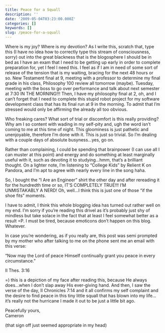 ```yaml
---
title: Peace for a Squall
description: ''
date: '2009-05-04T03:23:00.000Z'
categories: []
keywords: []
slug: /peace-for-a-squall
---
```


Where is my joy? Where is my devotion? As I write this, scratch that, type this (I have no idea how to correctly type this stream of consciousness, sorry) out into the great blackness that is the blogosphere I should be in bed as I have an exam that I need to be getting up early in order to complete preparation for, yet I feel I need this. I feel as if I am in need of some sort of release of the tension that is my waiting, bracing for the next 48 hours or so. New Testament final at 9, meeting with a professor to determine my final grade in his class, Philosophy 100 review all tomorrow (maybe). Tuesday, meeting with the boss to go over performance and talk about next semester at 7:30 IN THE MORNING!!! Then, I have my philosophy final at 2, oh, and I can’t forget that I need to complete this stupid robot project for my software development class that has its final run at 9 in the morning. To admit that I’m stressed would only be affirming the already all too obvious.

Who freaking cares? What sort of trial or discomfort is this really providing? Why am I so content with wading in my self-pity and, ugh the word isn’t coming to me at this time of night. This gloominess is just pathetic and unenjoyable, therefore I’m done with it. This is just so trivial. So I’m dealing with a couple days of absolute busyness…yes, go on.

Rather than complaining, I could be spending that brainpower (I can use all I can muster at this point) and energy and do something at least marginally useful with it, such as devoting it to studying…hmm, that’s a brilliant thought. On a lighter note, I’m listening to “College Kids” by Relient K on Pandora, and I’m apt to agree with nearly every line in the song haha.

So, I bought the “I Are an Engineer” shirt the other day and after rereading it for the hundredth time or so, IT’S COMPLETELY TRUE!!! I’M UNMISTAKABLY A NERD! Oh, well…I think this is just one of those “if the shoe fits” moments.

I have to admit, I think this whole blogging idea has turned out rather well on my end. I’m sorry if you’re reading this drivel as it’s probably just shy of mindless but take solace in the fact that at least I feel somewhat better as a result =P. I must be tired, because emoticons don’t happen on this blog. Whatever.

In case you’re wondering, as if you really are, this post was semi prompted by my mother who after talking to me on the phone sent me an email with this verse:

“Now may the Lord of peace Himself continually grant you peace in every circumstance.”

II Thes. 3:16  
  
\=) this is a depiction of my face after reading this, because He always does…when I don’t slap away His ever-giving hand. And then, I saw the verse of the day, II Chronicles 7:14 and it all confirms my self complaint and the desire to find peace in this tiny little squall that has blown into my life…it’s really not the hurricane I made it out to be just a little bit ago.  
  
Peacefully yours,  
Cameron  
  
(that sign off just seemed appropriate in my head)